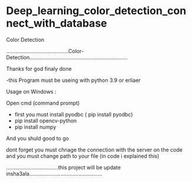 # Deep_learning_color_detection_connect_with_database
Color Detection


..........................................Color-Detection..................................................................

Thanks for god finaly done 

-this Program must be useing with python 3.9 or erliaer

Usage on Windows :

Open cmd (command prompt)
- first you must install pyodbc ( pip install pyodbc)
- pip install opencv-python
- pip install numpy

And you shuld good to go

dont forget you must chnage the connection with the server on the code
and you must change path to your file (in code i explained this)

...................................this project will be update insha3ala.................................................




